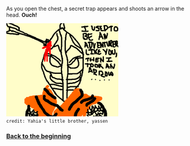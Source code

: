 As you open the chest, a secret trap appears and shoots an arrow in the head. **Ouch!**

![headshot](../images/blood/headshot_arrow.png)  
`credit: Yahia's little brother, yassen`

### [Back to the beginning](../beginning.md)